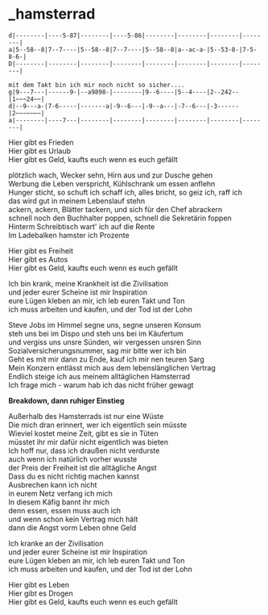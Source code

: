 # _hamsterrad

```
d|--------|----5-87|--------|----5-86|--------|--------|--------|--------|
a|5--58--8|7--7----|5--58--8|7--7----|5--58--8|a--ac-a-|5--53-8-|7-5-8-6-|
D|--------|--------|--------|--------|--------|--------|--------|--------|

mit dem Takt bin ich mir noch nicht so sicher....
g|9---7---|------9-|--a9898-|--------|9--6----|5--4----|2--242--|1~~~24~~|
d|--9---a-|7-6-----|-------a|-9--6---|-9--a---|-7--6---|-3------|2~~~~~~~|
a|--------|----7---|--------|--------|--------|--------|--------|--------|
```

Hier gibt es Frieden  
Hier gibt es Urlaub  
Hier gibt es Geld, kaufts euch wenn es euch gefällt

plötzlich wach, Wecker sehn, Hirn aus und zur Dusche gehen  
Werbung die Leben verspricht, Kühlschrank um essen anflehn  
Hunger sticht, so schuft ich schaff ich, alles bricht, so geiz ich, raff ich  
das wird gut in meinem Lebenslauf stehn  
ackern, ackern, Blätter tackern, und sich für den Chef abrackern  
schnell noch den Buchhalter poppen, schnell die Sekretärin foppen  
Hinterm Schreibtisch wart' ich auf die Rente  
Im Ladebalken hamster ich Prozente

Hier gibt es Freiheit  
Hier gibt es Autos  
Hier gibt es Geld, kaufts euch wenn es euch gefällt

Ich bin krank, meine Krankheit ist die Zivilisation  
und jeder eurer Scheine ist mir Inspiration  
eure Lügen kleben an mir, ich leb euren Takt und Ton  
ich muss arbeiten und kaufen, und der Tod ist der Lohn

Steve Jobs im Himmel segne uns, segne unseren Konsum  
steh uns bei im Dispo und steh uns bei im Käufertum  
und vergiss uns unsre Sünden, wir vergessen unsren Sinn  
Sozialversicherungsnummer, sag mir bitte wer ich bin  
Geht es mit mir dann zu Ende, kauf ich mir nen teuren Sarg  
Mein Konzern entlässt mich aus dem lebenslänglichen Vertrag  
Endlich steige ich aus meinem alltäglichen Hamsterrad  
Ich frage mich - warum hab ich das nicht früher gewagt

**Breakdown, dann ruhiger Einstieg**

Außerhalb des Hamsterrads ist nur eine Wüste  
Die mich dran erinnert, wer ich eigentlich sein müsste  
Wieviel kostet meine Zeit, gibt es sie in Tüten  
müsstet ihr mir dafür nicht eigentlich was bieten  
Ich hoff nur, dass ich draußen nicht verdurste  
auch wenn ich natürlich vorher wusste  
der Preis der Freiheit ist die alltägliche Angst  
Dass du es nicht richtig machen kannst  
Ausbrechen kann ich nicht  
in eurem Netz verfang ich mich  
In diesem Käfig bannt ihr mich  
denn essen, essen muss auch ich  
und wenn schon kein Vertrag mich hält  
dann die Angst vorm Leben ohne Geld

Ich kranke an der Zivilisation  
und jeder eurer Scheine ist mir Inspiration  
eure Lügen kleben an mir, ich leb euren Takt und Ton  
ich muss arbeiten und kaufen, und der Tod ist der Lohn

Hier gibt es Leben  
Hier gibt es Drogen  
Hier gibt es Geld, kaufts euch wenn es euch gefällt

